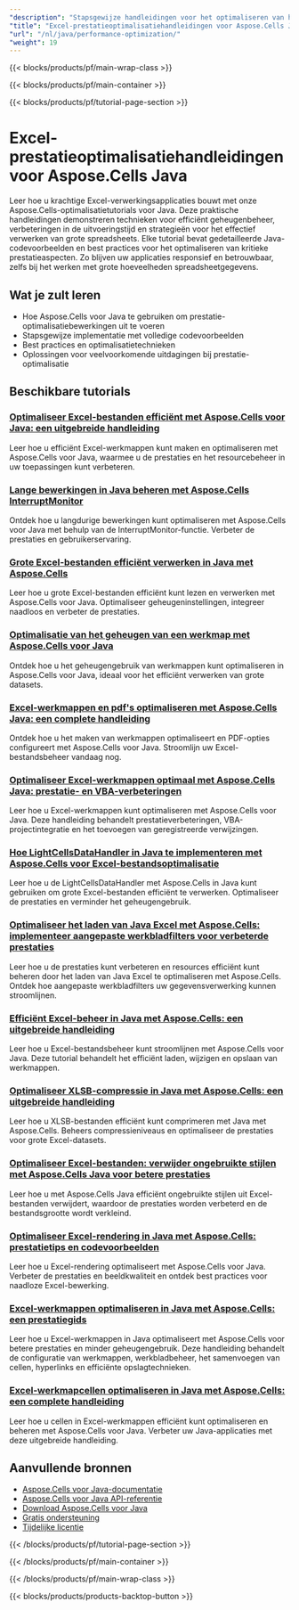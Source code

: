 ```yaml
---
"description": "Stapsgewijze handleidingen voor het optimaliseren van het geheugengebruik, verbeteren van de uitvoeringssnelheid en verwerken van grote Excel-bestanden met Aspose.Cells voor Java."
"title": "Excel-prestatieoptimalisatiehandleidingen voor Aspose.Cells Java"
"url": "/nl/java/performance-optimization/"
"weight": 19
---
```


{{< blocks/products/pf/main-wrap-class >}}

{{< blocks/products/pf/main-container >}}

{{< blocks/products/pf/tutorial-page-section >}}


# Excel-prestatieoptimalisatiehandleidingen voor Aspose.Cells Java

Leer hoe u krachtige Excel-verwerkingsapplicaties bouwt met onze Aspose.Cells-optimalisatietutorials voor Java. Deze praktische handleidingen demonstreren technieken voor efficiënt geheugenbeheer, verbeteringen in de uitvoeringstijd en strategieën voor het effectief verwerken van grote spreadsheets. Elke tutorial bevat gedetailleerde Java-codevoorbeelden en best practices voor het optimaliseren van kritieke prestatieaspecten. Zo blijven uw applicaties responsief en betrouwbaar, zelfs bij het werken met grote hoeveelheden spreadsheetgegevens.

## Wat je zult leren

- Hoe Aspose.Cells voor Java te gebruiken om prestatie-optimalisatiebewerkingen uit te voeren
- Stapsgewijze implementatie met volledige codevoorbeelden
- Best practices en optimalisatietechnieken
- Oplossingen voor veelvoorkomende uitdagingen bij prestatie-optimalisatie


## Beschikbare tutorials

### [Optimaliseer Excel-bestanden efficiënt met Aspose.Cells voor Java: een uitgebreide handleiding](./aspose-cells-java-create-optimize-workbook/)
Leer hoe u efficiënt Excel-werkmappen kunt maken en optimaliseren met Aspose.Cells voor Java, waarmee u de prestaties en het resourcebeheer in uw toepassingen kunt verbeteren.

### [Lange bewerkingen in Java beheren met Aspose.Cells InterruptMonitor](./aspose-cells-java-interruptmonitor-manage-long-operations/)
Ontdek hoe u langdurige bewerkingen kunt optimaliseren met Aspose.Cells voor Java met behulp van de InterruptMonitor-functie. Verbeter de prestaties en gebruikerservaring.

### [Grote Excel-bestanden efficiënt verwerken in Java met Aspose.Cells](./aspose-cells-java-large-excel-files/)
Leer hoe u grote Excel-bestanden efficiënt kunt lezen en verwerken met Aspose.Cells voor Java. Optimaliseer geheugeninstellingen, integreer naadloos en verbeter de prestaties.

### [Optimalisatie van het geheugen van een werkmap met Aspose.Cells voor Java](./aspose-cells-java-workbook-memory-optimization/)
Ontdek hoe u het geheugengebruik van werkmappen kunt optimaliseren in Aspose.Cells voor Java, ideaal voor het efficiënt verwerken van grote datasets.

### [Excel-werkmappen en pdf's optimaliseren met Aspose.Cells Java: een complete handleiding](./aspose-cells-java-workbook-pdf-optimization/)
Ontdek hoe u het maken van werkmappen optimaliseert en PDF-opties configureert met Aspose.Cells voor Java. Stroomlijn uw Excel-bestandsbeheer vandaag nog.

### [Optimaliseer Excel-werkmappen optimaal met Aspose.Cells Java: prestatie- en VBA-verbeteringen](./excel-workbook-optimization-aspose-cells-java-guide/)
Leer hoe u Excel-werkmappen kunt optimaliseren met Aspose.Cells voor Java. Deze handleiding behandelt prestatieverbeteringen, VBA-projectintegratie en het toevoegen van geregistreerde verwijzingen.

### [Hoe LightCellsDataHandler in Java te implementeren met Aspose.Cells voor Excel-bestandsoptimalisatie](./implement-lightcellsdatahandler-java-aspose-cells/)
Leer hoe u de LightCellsDataHandler met Aspose.Cells in Java kunt gebruiken om grote Excel-bestanden efficiënt te verwerken. Optimaliseer de prestaties en verminder het geheugengebruik.

### [Optimaliseer het laden van Java Excel met Aspose.Cells: implementeer aangepaste werkbladfilters voor verbeterde prestaties](./java-excel-optimization-aspose-cells-filters/)
Leer hoe u de prestaties kunt verbeteren en resources efficiënt kunt beheren door het laden van Java Excel te optimaliseren met Aspose.Cells. Ontdek hoe aangepaste werkbladfilters uw gegevensverwerking kunnen stroomlijnen.

### [Efficiënt Excel-beheer in Java met Aspose.Cells: een uitgebreide handleiding](./master-aspose-cells-java-excel-management/)
Leer hoe u Excel-bestandsbeheer kunt stroomlijnen met Aspose.Cells voor Java. Deze tutorial behandelt het efficiënt laden, wijzigen en opslaan van werkmappen.

### [Optimaliseer XLSB-compressie in Java met Aspose.Cells: een uitgebreide handleiding](./master-xlsb-compression-java-aspose-cells/)
Leer hoe u XLSB-bestanden efficiënt kunt comprimeren met Java met Aspose.Cells. Beheers compressieniveaus en optimaliseer de prestaties voor grote Excel-datasets.

### [Optimaliseer Excel-bestanden: verwijder ongebruikte stijlen met Aspose.Cells Java voor betere prestaties](./optimize-excel-aspose-cells-java-remove-styles/)
Leer hoe u met Aspose.Cells Java efficiënt ongebruikte stijlen uit Excel-bestanden verwijdert, waardoor de prestaties worden verbeterd en de bestandsgrootte wordt verkleind.

### [Optimaliseer Excel-rendering in Java met Aspose.Cells: prestatietips en codevoorbeelden](./optimize-excel-rendering-aspose-cells-java/)
Leer hoe u Excel-rendering optimaliseert met Aspose.Cells voor Java. Verbeter de prestaties en beeldkwaliteit en ontdek best practices voor naadloze Excel-bewerking.

### [Excel-werkmappen optimaliseren in Java met Aspose.Cells: een prestatiegids](./optimize-excel-workbooks-java-aspose-cells-guide/)
Leer hoe u Excel-werkmappen in Java optimaliseert met Aspose.Cells voor betere prestaties en minder geheugengebruik. Deze handleiding behandelt de configuratie van werkmappen, werkbladbeheer, het samenvoegen van cellen, hyperlinks en efficiënte opslagtechnieken.

### [Excel-werkmapcellen optimaliseren in Java met Aspose.Cells: een complete handleiding](./optimize-workbook-cells-java-aspose-cells-guide/)
Leer hoe u cellen in Excel-werkmappen efficiënt kunt optimaliseren en beheren met Aspose.Cells voor Java. Verbeter uw Java-applicaties met deze uitgebreide handleiding.



## Aanvullende bronnen

- [Aspose.Cells voor Java-documentatie](https://docs.aspose.com/cells/java/)
- [Aspose.Cells voor Java API-referentie](https://reference.aspose.com/cells/java/)
- [Download Aspose.Cells voor Java](https://releases.aspose.com/cells/java/)
- [Gratis ondersteuning](https://forum.aspose.com/)
- [Tijdelijke licentie](https://purchase.aspose.com/temporary-license/)


{{< /blocks/products/pf/tutorial-page-section >}}

{{< /blocks/products/pf/main-container >}}

{{< /blocks/products/pf/main-wrap-class >}}

{{< blocks/products/products-backtop-button >}}